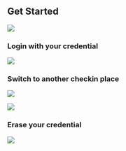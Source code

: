 ## Get Started

![](./imgs/start.PNG)

### Login with your credential

![](./imgs/login.jpg)

### Switch to another checkin place

![](./imgs/select-location.PNG)

![](./imgs/send-location.jpg)

### Erase your credential

![](./imgs/delete.jpg)

